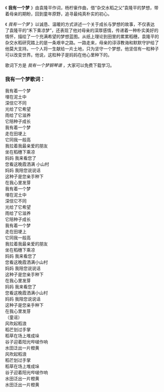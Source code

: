 

《 **我有一个梦** 》由袁隆平作词，杨柠豪作曲，借“杂交水稻之父”袁隆平的梦想，带着母亲的期盼，回到童年原野，追寻最纯真朴实的初心。

《 _我有一个梦_
》以诚恳、温暖的方式讲述一个关于成长与梦想的故事，不仅表达了袁隆平的“禾下乘凉梦”，还表现了他对母亲的深厚感情，传递着一种朴实美好的情怀，描绘了一个充满希望的梦想蓝图。从纸上理论到田里的累累稻穗，袁隆平的杂交水稻研究踏上的是一条艰辛之路。一路走来，母亲的谆谆教诲和默默守护给了他莫大支持。一个人将一生献给一片土地，只为坚守一个梦想，他坚信有一粒种子可以改变世界。他说，这粒种子是妈妈在他心里种下的。

歌词下方是 _我有一个梦钢琴谱_ ，大家可以免费下载学习。

### 我有一个梦歌词：

我有着一个梦  
埋在泥土中  
深信它不同  
光给了它希望  
雨给了它滋养  
它陪种子成长  
我有着一个梦  
走在田埂上  
它同我一般高  
我拉着我最亲爱的朋友  
坐在稻穗下乘凉  
妈妈 我来看您了  
您看这晚霞洒满 小山村  
妈妈 我陪您说说话  
这种子是您亲手种下  
在我心里发芽  
我有着一个梦  
埋在泥土中  
深信它不同  
光给了它希望  
雨给了它滋养  
它陪种子成长  
我有着一个梦  
走在田埂上  
它同我一般高  
我拉着我最亲爱的朋友  
坐在稻穗下乘凉  
妈妈 我来看您了  
您看这晚霞洒满小山村  
妈妈 我陪您说说话  
这种子是您亲手种下  
在我心里发芽  
妈妈 我来看您了  
您看这晚霞洒满小山村  
妈妈 我陪您说说话  
这种子是您亲手种下  
在我心里发芽  
（童谣）  
风吹起稻浪  
稻芒划过手掌  
稻草在场上堆成垛  
谷子迎着阳光哔啵作响  
水田泛出一片橙黄  
风吹起稻浪  
稻芒划过手掌  
稻草在场上堆成垛  
谷子迎着阳光哔啵作响  
水田泛出一片橙黄  
水田泛出一片橙黄

